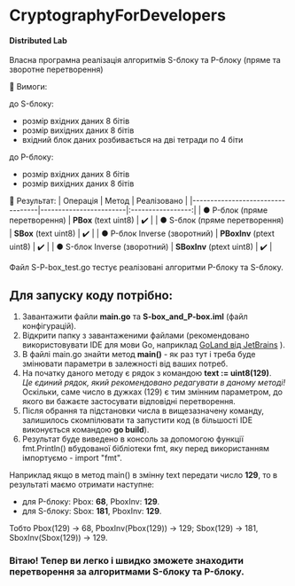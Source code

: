 # CryptographyForDevelopers
#### Distributed Lab

Власна програмна реалізація алгоритмів S-блоку та P-блоку (пряме та зворотне перетворення)

:small_blue_diamond: Вимоги: 

до S-блоку:
-   розмір вхідних даних 8 бітів
-   розмір вихідних даних 8 бітів
-   вхідний блок даних розбивається на дві тетради по 4 біти
    
до P-блоку:
-   розмір вхідних даних 8 бітів
-   розмір вихідних даних 8 бітів

:small_blue_diamond: Результат:
| Операція                            | Метод | Реалізовано           |
|----------------------------------|------------------------|:-----------------:|
| ● P-блок (пряме перетворення) | **PBox** (text uint8) | :heavy_check_mark: |
| ● S-блок (пряме перетворення) | **SBox** (text uint8) | :heavy_check_mark: |
| ● P-блок Inverse (зворотний) | **PBoxInv** (ptext uint8) | :heavy_check_mark: |
| ● S-блок Inverse (зворотний) | **SBoxInv** (ptext uint8) | :heavy_check_mark: |

Файл S-P-box_test.go тестує реалізовані алгоритми P-блоку та S-блоку.

Для запуску коду потрібно:
-
1. Завантажити файли **main.go** та **S-box_and_P-box.iml** (файл конфігурацій).
2. Відкрити папку з завантаженими файлами (рекомендовано використовувати IDE для мови Go, наприклад [GoLand від JetBrains](https://www.jetbrains.com/go/) ).
3. В файлі main.go знайти метод **main()** - як раз тут і треба буде змінювати параметри в залежності від ваших потреб.
4. На початку даного методу є рядок з командою **text := uint8(129)**.  
*Це єдиний рядок, який рекомендовано редагувати в даному методі!* Оскільки, саме число в дужках (129) є тим змінним параметром, до якого ви бажаєте застосувати відповідні перетворення.
5. Після обрання та підстановки числа в вищезазначену команду, залишилось  скомпілювати та запустити код (в більшості IDE виконується командою **go build**).
6. Результат буде виведено в консоль за допомогою функції fmt.Println() вбудованої бібліотеки fmt, яку перед використанням імпортуємо - import "fmt".

Наприклад якщо в метод main() в змінну text передати число __129__, то в результаті маємо отримати наступне: 
- для P-блоку: Pbox: __68__, PboxInv: __129__.
- для S-блоку: Sbox: __181__, PboxInv: __129__.

Тобто Pbox(129) -> 68, PboxInv(Pbox(129)) -> 129; Sbox(129) -> 181, SboxInv(Sbox(129)) -> 129.

### Вітаю! Тепер ви легко і швидко зможете знаходити перетворення за алгоритмами S-блоку та P-блоку.
